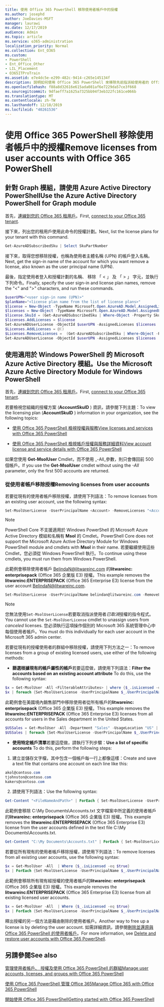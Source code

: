 ```yaml
---
title: 使用 Office 365 PowerShell 移除使用者帳戶中的授權
ms.author: josephd
author: JoeDavies-MSFT
manager: laurawi
ms.date: 12/17/2019
audience: Admin
ms.topic: article
ms.service: o365-administration
localization_priority: Normal
ms.collection: Ent_O365
ms.custom:
- PowerShell
- Ent_Office_Other
- LIL_Placement
- O365ITProTrain
ms.assetid: e7e4dc5e-e299-482c-9414-c265e145134f
description: 說明如何使用 Office 365 PowerShell 來移除先前指派給使用者的 Office 365 授權。
ms.openlocfilehash: f88a8d32616e615ada081af6e7229da57ce3f668
ms.sourcegitcommit: 9dfaeff7a1625a7325bb94f3eb322fc161ce066b
ms.translationtype: MT
ms.contentlocale: zh-TW
ms.lasthandoff: 12/18/2019
ms.locfileid: "40261536"
---
```

# <a name="remove-licenses-from-user-accounts-with-office-365-powershell"></a><span data-ttu-id="e45c8-103">使用 Office 365 PowerShell 移除使用者帳戶中的授權</span><span class="sxs-lookup"><span data-stu-id="e45c8-103">Remove licenses from user accounts with Office 365 PowerShell</span></span>

## <a name="use-the-azure-active-directory-powershell-for-graph-module"></a><span data-ttu-id="e45c8-104">針對 Graph 模組，請使用 Azure Active Directory PowerShell</span><span class="sxs-lookup"><span data-stu-id="e45c8-104">Use the Azure Active Directory PowerShell for Graph module</span></span>

<span data-ttu-id="e45c8-105">首先，[連線到您的 Office 365 租用戶](connect-to-office-365-powershell.md#connect-with-the-azure-active-directory-powershell-for-graph-module)。</span><span class="sxs-lookup"><span data-stu-id="e45c8-105">First, [connect to your Office 365 tenant](connect-to-office-365-powershell.md#connect-with-the-azure-active-directory-powershell-for-graph-module).</span></span>

<span data-ttu-id="e45c8-106">接下來，列出您的租用戶使用此命令的授權計劃。</span><span class="sxs-lookup"><span data-stu-id="e45c8-106">Next, list the license plans for your tenant with this command.</span></span>

```powershell
Get-AzureADSubscribedSku | Select SkuPartNumber
```

<span data-ttu-id="e45c8-107">接下來，取得您想移除授權，也稱為使用者主體名稱 (UPN) 的帳戶登入名稱。</span><span class="sxs-lookup"><span data-stu-id="e45c8-107">Next, get the sign-in name of the account for which you want remove a license, also known as the user principal name (UPN).</span></span>

<span data-ttu-id="e45c8-108">最後，指定使用者登入和授權計劃的名稱、 移除 「 < 」 及 「 > 」 字元，並執行下列命令。</span><span class="sxs-lookup"><span data-stu-id="e45c8-108">Finally, specify the user sign-in and license plan names, remove the "<" and ">" characters, and run these commands.</span></span>

```powershell
$userUPN="<user sign-in name (UPN)>"
$planName="<license plan name from the list of license plans>"
$license = New-Object -TypeName Microsoft.Open.AzureAD.Model.AssignedLicense
$licenses = New-Object -TypeName Microsoft.Open.AzureAD.Model.AssignedLicenses
$license.SkuId = (Get-AzureADSubscribedSku | Where-Object -Property SkuPartNumber -Value $planName -EQ).SkuID
$licenses.AddLicenses = $license
Set-AzureADUserLicense -ObjectId $userUPN -AssignedLicenses $licenses
$Licenses.AddLicenses = @()
$Licenses.RemoveLicenses =  (Get-AzureADSubscribedSku | Where-Object -Property SkuPartNumber -Value $planName -EQ).SkuID
Set-AzureADUserLicense -ObjectId $userUPN -AssignedLicenses $licenses
```

## <a name="use-the-microsoft-azure-active-directory-module-for-windows-powershell"></a><span data-ttu-id="e45c8-109">使用適用於 Windows PowerShell 的 Microsoft Azure Active Directory 模組。</span><span class="sxs-lookup"><span data-stu-id="e45c8-109">Use the Microsoft Azure Active Directory Module for Windows PowerShell</span></span>

<span data-ttu-id="e45c8-110">首先，[連線到您的 Office 365 租用戶](connect-to-office-365-powershell.md#connect-with-the-microsoft-azure-active-directory-module-for-windows-powershell)。</span><span class="sxs-lookup"><span data-stu-id="e45c8-110">First, [connect to your Office 365 tenant](connect-to-office-365-powershell.md#connect-with-the-microsoft-azure-active-directory-module-for-windows-powershell).</span></span>
   
<span data-ttu-id="e45c8-111">若要檢視您組織的授權方案 (**AccountSkuID** ) 資訊，請參閱下列主題：</span><span class="sxs-lookup"><span data-stu-id="e45c8-111">To view the licensing plan (**AccountSkuID** ) information in your organization, see the following topics:</span></span>
    
  - [<span data-ttu-id="e45c8-112">使用 Office 365 PowerShell 檢視授權與服務</span><span class="sxs-lookup"><span data-stu-id="e45c8-112">View licenses and services with Office 365 PowerShell</span></span>](view-licenses-and-services-with-office-365-powershell.md)
    
  - [<span data-ttu-id="e45c8-113">使用 Office 365 PowerShell 檢視帳戶授權與服務詳細資料</span><span class="sxs-lookup"><span data-stu-id="e45c8-113">View account license and service details with Office 365 PowerShell</span></span>](view-account-license-and-service-details-with-office-365-powershell.md)
    
<span data-ttu-id="e45c8-114">如果您使用 **Get-MsolUser** Cmdlet，而不使用 _-All_參數，則只會傳回前 500 個帳戶。</span><span class="sxs-lookup"><span data-stu-id="e45c8-114">If you use the **Get-MsolUser** cmdlet without using the _-All_ parameter, only the first 500 accounts are returned.</span></span>
    
### <a name="removing-licenses-from-user-accounts"></a><span data-ttu-id="e45c8-115">從使用者帳戶移除授權</span><span class="sxs-lookup"><span data-stu-id="e45c8-115">Removing licenses from user accounts</span></span>

<span data-ttu-id="e45c8-116">若要從現有的使用者帳戶移除授權，請使用下列語法：</span><span class="sxs-lookup"><span data-stu-id="e45c8-116">To remove licenses from an existing user account, use the following syntax:</span></span>
  
```powershell
Set-MsolUserLicense -UserPrincipalName <Account> -RemoveLicenses "<AccountSkuId1>", "<AccountSkuId2>"...
```

>[!Note]
><span data-ttu-id="e45c8-117">PowerShell Core 不支援適用於 Windows PowerShell 的 Microsoft Azure Active Directory 模組和名稱有 **Msol** 的 Cmdlet。</span><span class="sxs-lookup"><span data-stu-id="e45c8-117">PowerShell Core does not support the Microsoft Azure Active Directory Module for Windows PowerShell module and cmdlets with **Msol** in their name.</span></span> <span data-ttu-id="e45c8-118">若要繼續使用這些 Cmdlet，您必須從 Windows PowerShell 執行。</span><span class="sxs-lookup"><span data-stu-id="e45c8-118">To continue using these cmdlets, you must run them from Windows PowerShell.</span></span>
>

<span data-ttu-id="e45c8-119">此範例會移除使用者帳戶 BelindaN@litwareinc.com 的**litwareinc: enterprisepack** (Office 365 企業版 E3) 授權。</span><span class="sxs-lookup"><span data-stu-id="e45c8-119">This example removes the **litwareinc:ENTERPRISEPACK** (Office 365 Enterprise E3) license from the user account BelindaN@litwareinc.com.</span></span>
  
```powershell
Set-MsolUserLicense -UserPrincipalName belindan@litwareinc.com -RemoveLicenses "litwareinc:ENTERPRISEPACK"
```

>[!Note]
><span data-ttu-id="e45c8-120">您無法使用`Set-MsolUserLicense`若要取消指派使用者*已取消*授權的指令程式。</span><span class="sxs-lookup"><span data-stu-id="e45c8-120">You cannot use the `Set-MsolUserLicense` cmdlet to unassign users from *canceled* licenses.</span></span> <span data-ttu-id="e45c8-121">您必須執行這項操作個別的 Microsoft 365 系統管理中心中每個使用者帳戶。</span><span class="sxs-lookup"><span data-stu-id="e45c8-121">You must do this individually for each user account in the Microsoft 365 admin center.</span></span>
>

<span data-ttu-id="e45c8-122">若要從現有的授權使用者的群組中移除授權，請使用下列方法之一：</span><span class="sxs-lookup"><span data-stu-id="e45c8-122">To remove licenses from a group of existing licensed users, use either of the following methods:</span></span>
  
- <span data-ttu-id="e45c8-123">**篩選根據現有的帳戶屬性的帳戶**若要這麼做，請使用下列語法：</span><span class="sxs-lookup"><span data-stu-id="e45c8-123">**Filter the accounts based on an existing account attribute** To do this, use the following syntax:</span></span>
    
```powershell
$x = Get-MsolUser -All <FilterableAttributes> | where {$_.isLicensed -eq $true}
$x | foreach {Set-MsolUserLicense -UserPrincipalName $_.UserPrincipalName -RemoveLicenses "<AccountSkuId1>", "<AccountSkuId2>"...}
```

<span data-ttu-id="e45c8-124">此範例會在美國境內銷售部門中移除使用者從所有帳戶的**litwareinc: enterprisepack** (Office 365 企業版 E3) 授權。</span><span class="sxs-lookup"><span data-stu-id="e45c8-124">This example removes the  **litwareinc:ENTERPRISEPACK** (Office 365 Enterprise E3) licenses from all accounts for users in the Sales department in the United States.</span></span>
    
```powershell
$USSales = Get-MsolUser -All -Department "Sales" -UsageLocation "US" | where {$_.isLicensed -eq $true}
$USSales | foreach {Set-MsolUserLicense -UserPrincipalName $_.UserPrincipalName -RemoveLicenses "litwareinc:ENTERPRISEPACK"}
```

- <span data-ttu-id="e45c8-125">**使用特定帳戶清單**若要這麼做，請執行下列步驟：</span><span class="sxs-lookup"><span data-stu-id="e45c8-125">**Use a list of specific accounts** To do this, perform the following steps:</span></span>
    
1. <span data-ttu-id="e45c8-126">建立並儲存文字檔，其中包含一個帳戶每一行上都像這樣：</span><span class="sxs-lookup"><span data-stu-id="e45c8-126">Create and save a text file that contains one account on each line like this:</span></span>
    
  ```powershell
akol@contoso.com
tjohnston@contoso.com
kakers@contoso.com
  ```

2. <span data-ttu-id="e45c8-127">請使用下列語法：</span><span class="sxs-lookup"><span data-stu-id="e45c8-127">Use the following syntax:</span></span>
    
  ```powershell
  Get-Content "<FileNameAndPath>" | ForEach { Set-MsolUserLicense -UserPrincipalName $_ -RemoveLicenses "<AccountSkuId1>", "<AccountSkuId2>"... }
  ```

<span data-ttu-id="e45c8-128">此範例會移除 C:\My Documents\Accounts.txt 文字檔案中所定義的使用者帳戶的**litwareinc: enterprisepack** (Office 365 企業版 E3) 授權。</span><span class="sxs-lookup"><span data-stu-id="e45c8-128">This example removes the **litwareinc:ENTERPRISEPACK** (Office 365 Enterprise E3) license from the user accounts defined in the text file C:\My Documents\Accounts.txt.</span></span>
    
  ```powershell
  Get-Content "C:\My Documents\Accounts.txt" | ForEach { Set-MsolUserLicense -UserPrincipalName $_ -RemoveLicenses "litwareinc:ENTERPRISEPACK" }
  ```

<span data-ttu-id="e45c8-129">若要從所有現有的使用者帳戶移除授權，請使用下列語法：</span><span class="sxs-lookup"><span data-stu-id="e45c8-129">To remove licenses from all existing user accounts, use the following syntax:</span></span>
  
```powershell
$x = Get-MsolUser -All  | Where {$_.isLicensed -eq $true}
$x | ForEach {Set-MsolUserLicense -UserPrincipalName $_.UserPrincipalName -RemoveLicenses "<AccountSkuId1>", "<AccountSkuId2>"...}
```

<span data-ttu-id="e45c8-130">此範例會移除所有現有經授權的使用者帳戶的**litwareinc: enterprisepack** (Office 365 企業版 E3) 授權。</span><span class="sxs-lookup"><span data-stu-id="e45c8-130">This example removes the **litwareinc:ENTERPRISEPACK** (Office 365 Enterprise E3) license from all existing licensed user accounts.</span></span>
  
```powershell
$x = Get-MsolUser -All  | Where {$_.isLicensed -eq $true}
$x | ForEach {Set-MsolUserLicense -UserPrincipalName $_.UserPrincipalName -RemoveLicenses "litwareinc:ENTERPRISEPACK"}
```

<span data-ttu-id="e45c8-131">釋出授權的另一個方法是藉由刪除的使用者帳戶。</span><span class="sxs-lookup"><span data-stu-id="e45c8-131">Another way to free up a license is by deleting the user account.</span></span> <span data-ttu-id="e45c8-132">如需詳細資訊，請參閱[刪除並還原與 Office 365 PowerShell 的使用者帳戶](delete-and-restore-user-accounts-with-office-365-powershell.md)。</span><span class="sxs-lookup"><span data-stu-id="e45c8-132">For more information, see [Delete and restore user accounts with Office 365 PowerShell](delete-and-restore-user-accounts-with-office-365-powershell.md).</span></span>
  
## <a name="see-also"></a><span data-ttu-id="e45c8-133">另請參閱</span><span class="sxs-lookup"><span data-stu-id="e45c8-133">See also</span></span>

[<span data-ttu-id="e45c8-134">管理使用者帳戶、 授權及使用 Office 365 PowerShell 的群組</span><span class="sxs-lookup"><span data-stu-id="e45c8-134">Manage user accounts, licenses, and groups with Office 365 PowerShell</span></span>](manage-user-accounts-and-licenses-with-office-365-powershell.md)
  
[<span data-ttu-id="e45c8-135">使用 Office 365 PowerShell 管理 Office 365</span><span class="sxs-lookup"><span data-stu-id="e45c8-135">Manage Office 365 with Office 365 PowerShell</span></span>](manage-office-365-with-office-365-powershell.md)
  
[<span data-ttu-id="e45c8-136">開始使用 Office 365 PowerShell</span><span class="sxs-lookup"><span data-stu-id="e45c8-136">Getting started with Office 365 PowerShell</span></span>](getting-started-with-office-365-powershell.md)

